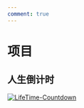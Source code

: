 ```yaml
---
comment: true
---
```

# 项目

## 人生倒计时

[![LifeTime-Countdown](/imgs/clock.png)](/projects/countdown.js/)